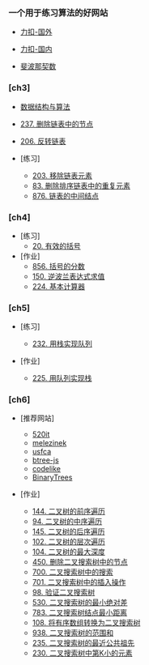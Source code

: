 ### 一个用于练习算法的好网站
- [力扣-国外](https://leetcode.com/)
- [力扣-国内](https://leetcode-cn.com)


- [斐波那契数](https://leetcode-cn.com/problems/fibonacci-number/)

### [ch3]
- [数据结构与算法](https://visualgo.net/zh)
- [237. 删除链表中的节点](https://leetcode-cn.com/problems/delete-node-in-a-linked-list/)
- [206. 反转链表](https://leetcode-cn.com/problems/reverse-linked-list/)

- [练习]
    - [203. 移除链表元素](https://leetcode-cn.com/problems/remove-linked-list-elements/)
    - [83. 删除排序链表中的重复元素](https://leetcode-cn.com/problems/remove-duplicates-from-sorted-list/)
    - [876. 链表的中间结点](https://leetcode-cn.com/problems/middle-of-the-linked-list/solution/)

### [ch4]
- [练习]
    - [20. 有效的括号](https://leetcode-cn.com/problems/valid-parentheses/solution/)
- [作业]
    - [856. 括号的分数](https://leetcode-cn.com/problems/score-of-parentheses/)
    - [150. 逆波兰表达式求值](https://leetcode-cn.com/problems/evaluate-reverse-polish-notation/)
    - [224. 基本计算器](https://leetcode-cn.com/problems/basic-calculator/comments/)

### [ch5]
- [练习]
    - [232. 用栈实现队列](https://leetcode-cn.com/problems/implement-queue-using-stacks/)

- [作业]
    - [225. 用队列实现栈](https://leetcode-cn.com/problems/implement-stack-using-queues/)


### [ch6]
- [推荐网站]
    - [520it](http://520it.com/binarytrees/)
    - [melezinek](http://btv.melezinek.cz/binary-search-tree.html)
    - [usfca](https://www.cs.usfca.edu/~galles/visualization/Algorithms.html)
    - [btree-js](https://yangez.github.io/btree-js/)
    - [codelike](https://www.codelike.in/)
    - [BinaryTrees](https://github.com/CoderMJLee/BinaryTrees)

- [作业]
    - [144. 二叉树的前序遍历](https://leetcode-cn.com/problems/binary-tree-preorder-traversal/)
    - [94. 二叉树的中序遍历](https://leetcode-cn.com/problems/binary-tree-inorder-traversal/)
    - [145. 二叉树的后序遍历](https://leetcode-cn.com/problems/binary-tree-postorder-traversal/)
    - [102. 二叉树的层次遍历](https://leetcode-cn.com/problems/binary-tree-level-order-traversal/)
    - [104. 二叉树的最大深度](https://leetcode-cn.com/problems/maximum-depth-of-binary-tree/)
    - [450. 删除二叉搜索树中的节点](https://leetcode-cn.com/problems/delete-node-in-a-bst/)
    - [700. 二叉搜索树中的搜索](https://leetcode-cn.com/problems/search-in-a-binary-search-tree/)
    - [701. 二叉搜索树中的插入操作](https://leetcode-cn.com/problems/insert-into-a-binary-search-tree/)
    - [98. 验证二叉搜索树](https://leetcode-cn.com/problems/validate-binary-search-tree/comments/)
    - [530. 二叉搜索树的最小绝对差](https://leetcode-cn.com/problems/minimum-absolute-difference-in-bst/comments/)
    - [783. 二叉搜索树结点最小距离](https://leetcode-cn.com/problems/minimum-distance-between-bst-nodes/comments/)
    - [108. 将有序数组转换为二叉搜索树](https://leetcode-cn.com/problems/convert-sorted-array-to-binary-search-tree/)
    - [938. 二叉搜索树的范围和](https://leetcode-cn.com/problems/range-sum-of-bst/)
    - [235. 二叉搜索树的最近公共祖先](https://leetcode-cn.com/problems/lowest-common-ancestor-of-a-binary-search-tree/)
    - [230. 二叉搜索树中第K小的元素](https://leetcode-cn.com/problems/kth-smallest-element-in-a-bst/)

    